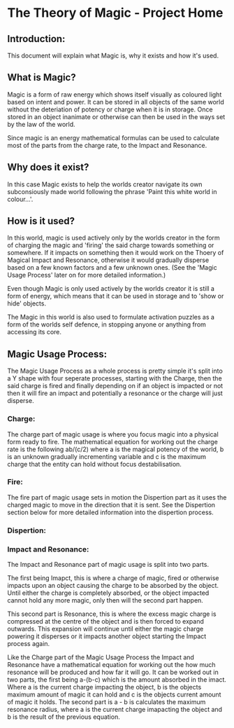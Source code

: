 # The Theory of Magic - Project Home

## Introduction:
This document will explain what Magic is, why it exists and how it's used.

## What is Magic?
Magic is a form of raw energy which shows itself visually as coloured light based on intent and power. It can be stored in all objects of the same world without the deteriation of potency or charge when it is in storage. Once stored in an object inanimate or otherwise can then be used in the ways set by the law of the world. 

Since magic is an energy mathematical formulas can be used to calculate most of the parts from the charge rate, to the Impact and Resonance.

## Why does it exist?
In this case Magic exists to help the worlds creator navigate its own subconsiously made world following the phrase 'Paint this white world in colour...'.

## How is it used?
In this world, magic is used actively only by the worlds creator in the form of charging the magic and 'firing' the said charge towards something or somewhere. If it impacts on something then it would work on the Thoery of Magical Impact and Resonance, otherwise it would gradually disperse based on a few known factors and a few unknown ones. (See the 'Magic Usage Process' later on for more detailed information.)

Even though Magic is only used actively by the worlds creator it is still a form of energy, which means that it can be used in storage and to 'show or hide' objects. 

The Magic in this world is also used to formulate activation puzzles as a form of the worlds self defence, in stopping anyone or anything from accessing its core. 

## Magic Usage Process:
The Magic Usage Process as a whole process is pretty simple it's split into a Y shape with four seperate processes, starting with the Charge, then the said charge is fired and finally depending on if an object is impacted or not then it will fire an impact and potentially a resonance or the charge will just disperse.

### Charge:
The charge part of magic usage is where you focus magic into a physical form ready to fire. The mathematical equation for working out the charge rate is the following ab/(c/2) where a is the magical potency of the world, b is an unknown gradually incrementing variable and c is the maximum charge that the entity can hold without focus destabilisation.

### Fire:
The fire part of magic usage sets in motion the Dispertion part as it uses the charged magic to move in the direction that it is sent. See the Dispertion section below for more detailed information into the dispertion process. 

### Dispertion:


### Impact and Resonance:
The Impact and Resonance part of magic usage is split into two parts.

The first being Imapct, this is where a charge of magic, fired or otherwise impacts upon an object causing the charge to be absorbed by the object. Until either the charge is completely absorbed, or the object impacted cannot hold any more magic, only then will the second part happen.

This second part is Resonance, this is where the excess magic charge is compressed at the centre of the object and is then forced to expand outwards. This expansion will continue until either the magic charge powering it disperses or it impacts another object starting the Impact process again.

Like the Charge part of the Magic Usage Process the Impact and Resonance have a mathematical equation for working out the how much resonance will be produced and how far it will go. It can be worked out in two parts, the first being a-(b-c) which is the amount absorbed in the imact. Where a is the current charge impacting the object, b is the objects maximum amount of magic it can hold and c is the objects current amount of magic it holds. The second part is a - b is calculates the maximum resonance radius, where a is the current charge imapacting the object and b is the result of the previous equation.



